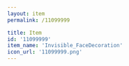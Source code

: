 ```yaml
---
layout: item
permalink: /11099999

title: Item
id: '11099999'
item_name: 'Invisible_FaceDecoration'
icon_url: '11099999.png'
---
```

